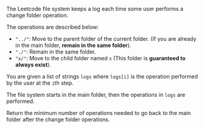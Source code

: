 The Leetcode file system keeps a log each time some user performs a change folder operation.

The operations are described below:

- `"../"`: Move to the parent folder of the current folder. (If you are already in the main folder, **remain in the same folder**).
- `"./"`: Remain in the same folder.
- `"x/"`: Move to the child folder named `x` (This folder is **guaranteed to always exist**).

You are given a list of strings `logs` where `logs[i]` is the operation performed by the user at the `i`th step.

The file system starts in the main folder, then the operations in `logs` are performed.

Return the minimum number of operations needed to go back to the main folder after the change folder operations.